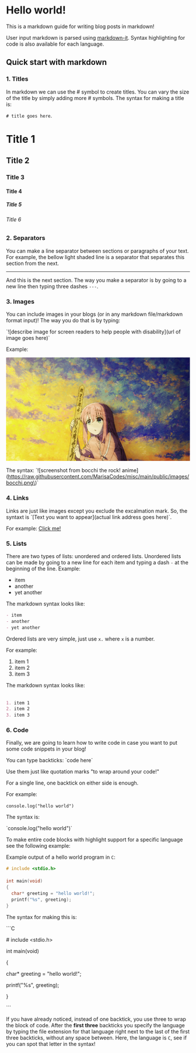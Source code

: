 # Hello world!

This is a markdown guide for writing blog posts in markdown!

User input markdown is parsed using [markdown-it](https://github.com/markdown-it/markdown-it/tree/master). Syntax highlighting for code is also available for each language.

## Quick start with markdown

### 1. Titles

In markdown we can use the # symbol to create titles. You can vary the size of the title by simply adding more # symbols. The syntax for making a title is: 

`# title goes here`.

# Title 1

## Title 2

### Title 3

#### Title 4

##### Title 5

###### Title 6

### 2. Separators

You can make a line separator between sections or paragraphs of your text. For example, the bellow light shaded line is a separator that separates this section from the next.

---

And this is the next section. The way you make a separator is by going to a new line then typing three dashes `---`.

### 3. Images

You can include images in your blogs (or in any markdown file/markdown format input)! The way you do that is by typing:

\`![describe image for screen readers to help people with disability](url of image goes here)\`

Example:

![screenshot from bocchi the rock! anime](https://raw.githubusercontent.com/MarisaCodes/misc/main/public/images/bocchi.png)

The syntax: \`\!\[screenshot from bocchi the rock! anime\]\(https://raw.githubusercontent.com/MarisaCodes/misc/main/public/images/bocchi.png\)\`

### 4. Links

Links are just like images except you exclude the excalmation mark. So, the syntaxt is \`[Text you want to appear](actual link address goes here)\`.

For example: [Click me!](https://www.youtube.com/watch?v=xvFZjo5PgG0)

### 5. Lists

There are two types of lists: unordered and ordered lists.
Unordered lists can be made by going to a new line for each item and typing a dash `-` at the beginning of the line.
Example:

- item
- another
- yet another

The markdown syntax looks like:

```md
- item
- another
- yet another
```

Ordered lists are very simple, just use `x.` where `x` is a number.

For example:

1. item 1
2. item 2
3. item 3

The markdown syntax looks like:

```md

1. item 1
2. item 2
3. item 3

```

### 6. Code

Finally, we are going to learn how to write code in case you want to put some code snippets in your blog!

You can type backticks: \`code here\`

Use them just like quotation marks "to wrap around your code!"

For a single line, one backtick on either side is enough.

For example:

`console.log("hello world")`

The syntax is:

\`console.log("hello world")\`

To make entire code blocks with highlight support for a specific language see the following example:

Example output of a hello world program in `C`:

```C
# include <stdio.h>

int main(void)
{
  char* greeting = "hello world!";
  printf("%s", greeting);
}
```

The syntax for making this is:

\`\`\`C

\# include <stdio.h>

int main(void)

{

  char* greeting = "hello world!";

  printf("%s", greeting);

}

\`\`\`

If you have already noticed, instead of one backtick, you use three to wrap the block of code. After the **first three** backticks you specify the language by typing the file extension for that language right next to the last of the first three backticks, without any space between. Here, the language is `C`, see if you can spot that letter in the syntax!
